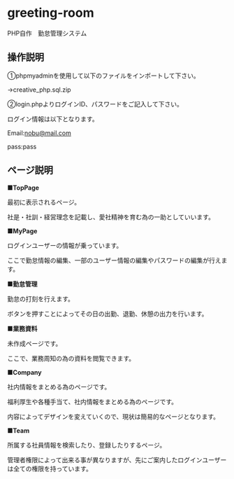# greeting-room
PHP自作　勤怠管理システム

## 操作説明

①phpmyadminを使用して以下のファイルをインポートして下さい。

  →creative_php.sql.zip

②login.phpよりログインID、パスワードをご記入して下さい。

ログイン情報は以下となります。

Email:nobu@mail.com

pass:pass

## ページ説明

**■TopPage**

最初に表示されるページ。

社是・社訓・経営理念を記載し、愛社精神を育む為の一助としていいます。

**■MyPage**

ログインユーザーの情報が乗っています。

ここで勤怠情報の編集、一部のユーザー情報の編集やパスワードの編集が行えます。

**■勤怠管理**

勤怠の打刻を行えます。

ボタンを押すことによってその日の出勤、退勤、休憩の出力を行います。

**■業務資料**

未作成ページです。

ここで、業務周知の為の資料を閲覧できます。

**■Company**

社内情報をまとめる為のページです。

福利厚生や各種手当て、社内情報をまとめる為のページです。

内容によってデザインを変えていくので、現状は簡易的なページとなります。

**■Team**

所属する社員情報を検索したり、登録したりするページ。

管理者権限によって出来る事が異なりますが、先にご案内したログインユーザーは全ての権限を持っています。
